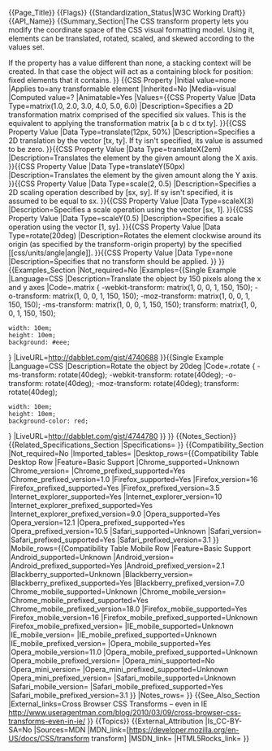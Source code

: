 {{Page_Title}}
{{Flags}}
{{Standardization_Status|W3C Working Draft}}
{{API_Name}}
{{Summary_Section|The CSS transform property lets you modify the coordinate space of the CSS visual formatting model. Using it, elements can be translated, rotated, scaled, and skewed according to the values set.

If the property has a value different than none, a stacking context will be created. In that case the object will act as a containing block for position: fixed elements that it contains.
}}
{{CSS Property
|Initial value=none
|Applies to=any transformable element
|Inherited=No
|Media=visual
|Computed value=?
|Animatable=Yes
|Values={{CSS Property Value
|Data Type=matrix(1.0, 2.0, 3.0, 4.0, 5.0, 6.0)
|Description=Specifies a 2D transformation matrix comprised of the specified six values. This is the equivalent to applying the transformation matrix [a b c d tx ty].
}}{{CSS Property Value
|Data Type=translate(12px, 50%)
|Description=Specifies a 2D translation by the vector [tx, ty]. If ty isn't specified, its value is assumed to be zero.
}}{{CSS Property Value
|Data Type=translateX(2em)
|Description=Translates the element by the given amount along the X axis.
}}{{CSS Property Value
|Data Type=translateY(50px)
|Description=Translates the element by the given amount along the Y axis.
}}{{CSS Property Value
|Data Type=scale(2, 0.5)
|Description=Specifies a 2D scaling operation described by [sx, sy]. If sy isn't specified, it is assumed to be equal to sx.
}}{{CSS Property Value
|Data Type=scaleX(3)
|Description=Specifies a scale operation using the vector [sx, 1].
}}{{CSS Property Value
|Data Type=scaleY(0.5)
|Description=Specifies a scale operation using the vector [1, sy].
}}{{CSS Property Value
|Data Type=rotate(20deg)
|Description=Rotates the element clockwise around its origin (as specified by the transform-origin property) by the specified [[css/units/angle|angle]].
}}{{CSS Property Value
|Data Type=none
|Description=Specifies that no transform should be applied.
}}
}}
{{Examples_Section
|Not_required=No
|Examples={{Single Example
|Language=CSS
|Description=Translate the object by 150 pixels along the x and y axes
|Code=.matrix {
 	-webkit-transform:  matrix(1, 0, 0, 1, 150, 150);
 	-o-transform:  matrix(1, 0, 0, 1, 150, 150);
 	-moz-transform:  matrix(1, 0, 0, 1, 150, 150);
 	-ms-transform:  matrix(1, 0, 0, 1, 150, 150);
 	transform:  matrix(1, 0, 0, 1, 150, 150);
 	
 	width: 10em;
 	height: 10em;
 	background: #eee;
 }
|LiveURL=http://dabblet.com/gist/4740688
}}{{Single Example
|Language=CSS
|Description=Rotate the object by 20deg
|Code=.rotate {
	-ms-transform: rotate(40deg);
	-webkit-transform: rotate(40deg);
	-o-transform: rotate(40deg);
	-moz-transform: rotate(40deg);
	transform: rotate(40deg);
	
	width: 10em;
	height: 10em;
	background-color: red;
}
|LiveURL=http://dabblet.com/gist/4744780
}}
}}
{{Notes_Section}}
{{Related_Specifications_Section
|Specifications=
}}
{{Compatibility_Section
|Not_required=No
|Imported_tables=
|Desktop_rows={{Compatibility Table Desktop Row
|Feature=Basic Support
|Chrome_supported=Unknown
|Chrome_version=
|Chrome_prefixed_supported=Yes
|Chrome_prefixed_version=1.0
|Firefox_supported=Yes
|Firefox_version=16
|Firefox_prefixed_supported=Yes
|Firefox_prefixed_version=3.5
|Internet_explorer_supported=Yes
|Internet_explorer_version=10
|Internet_explorer_prefixed_supported=Yes
|Internet_explorer_prefixed_version=9.0
|Opera_supported=Yes
|Opera_version=12.1
|Opera_prefixed_supported=Yes
|Opera_prefixed_version=10.5
|Safari_supported=Unknown
|Safari_version=
|Safari_prefixed_supported=Yes
|Safari_prefixed_version=3.1
}}
|Mobile_rows={{Compatibility Table Mobile Row
|Feature=Basic Support
|Android_supported=Unknown
|Android_version=
|Android_prefixed_supported=Yes
|Android_prefixed_version=2.1
|Blackberry_supported=Unknown
|Blackberry_version=
|Blackberry_prefixed_supported=Yes
|Blackberry_prefixed_version=7.0
|Chrome_mobile_supported=Unknown
|Chrome_mobile_version=
|Chrome_mobile_prefixed_supported=Yes
|Chrome_mobile_prefixed_version=18.0
|Firefox_mobile_supported=Yes
|Firefox_mobile_version=16
|Firefox_mobile_prefixed_supported=Unknown
|Firefox_mobile_prefixed_version=
|IE_mobile_supported=Unknown
|IE_mobile_version=
|IE_mobile_prefixed_supported=Unknown
|IE_mobile_prefixed_version=
|Opera_mobile_supported=Yes
|Opera_mobile_version=11.0
|Opera_mobile_prefixed_supported=Unknown
|Opera_mobile_prefixed_version=
|Opera_mini_supported=No
|Opera_mini_version=
|Opera_mini_prefixed_supported=Unknown
|Opera_mini_prefixed_version=
|Safari_mobile_supported=Unknown
|Safari_mobile_version=
|Safari_mobile_prefixed_supported=Yes
|Safari_mobile_prefixed_version=3.1
}}
|Notes_rows=
}}
{{See_Also_Section
|External_links=Cross Browser CSS Transforms – even in IE http://www.useragentman.com/blog/2010/03/09/cross-browser-css-transforms-even-in-ie/
}}
{{Topics}}
{{External_Attribution
|Is_CC-BY-SA=No
|Sources=MDN
|MDN_link=[https://developer.mozilla.org/en-US/docs/CSS/transform transform]
|MSDN_link=
|HTML5Rocks_link=
}}